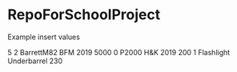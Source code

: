 # RepoForSchoolProject

Example insert values

5
2
BarrettM82
BFM
2019
5000
0
P2000
H&K
2019
200
1
Flashlight
Underbarrel
230